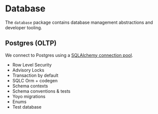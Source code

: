 # Database

The `database` package contains database management abstractions and developer tooling.

## Postgres (OLTP)

We connect to Postgres using a [SQLAlchemy connection pool](./conn.py).

- Row Level Security
- Advisory Locks
- Transaction by default
- SQLC Orm + codegen
- Schema contexts
- Schema conventions & tests
- Yoyo migrations
- Enums
- Test database
